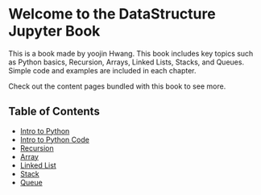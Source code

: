 # Welcome to the DataStructure Jupyter Book

This is a book made by yoojin Hwang.
This book includes key topics such as Python basics, Recursion, Arrays, Linked Lists, Stacks, and Queues. Simple code and examples are included in each chapter.

Check out the content pages bundled with this book to see more.

## Table of Contents

- [Intro to Python](1_Intro_to_Python_Lab)
- [Intro to Python Code](2_Intro_to_Python_Code_Lab)
- [Recursion](3_Recursion_Lab)
- [Array](4_Array_Lab)
- [Linked List](5_Linked_List_Lab)
- [Stack](6_Stack_Lab)
- [Queue](7_Queue_Lab)
